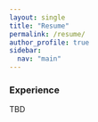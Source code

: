 ```yaml
---
layout: single
title: "Resume"
permalink: /resume/
author_profile: true
sidebar:
  nav: "main"
---
```


### Experience

TBD 
